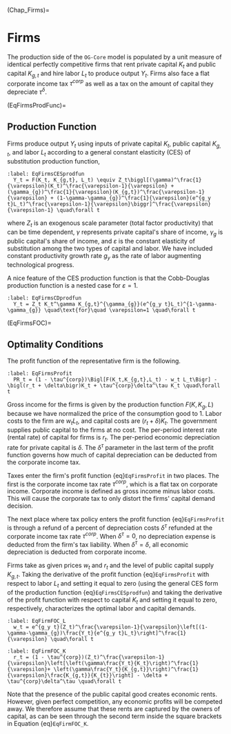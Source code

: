 (Chap_Firms)=
# Firms

The production side of the `OG-Core` model is populated by a unit measure of identical perfectly competitive firms that rent private capital $K_t$ and public capital $K_{g,t}$ and hire labor $L_t$ to produce output $Y_t$. Firms also face a flat corporate income tax $\tau^{corp}$ as well as a tax on the amount of capital they depreciate $\tau^\delta$.

(EqFirmsProdFunc)=
## Production Function

  Firms produce output $Y_t$ using inputs of private capital $K_t$, public capital $K_{g,t}$, and labor $L_t$ according to a general constant elasticity (CES) of substitution production function,

  ```{math}
  :label: EqFirmsCESprodfun
    Y_t = F(K_t, K_{g,t}, L_t) \equiv Z_t\biggl[(\gamma)^\frac{1}{\varepsilon}(K_t)^\frac{\varepsilon-1}{\varepsilon} + (\gamma_{g})^\frac{1}{\varepsilon}(K_{g,t})^\frac{\varepsilon-1}{\varepsilon} + (1-\gamma-\gamma_{g})^\frac{1}{\varepsilon}(e^{g_y t}L_t)^\frac{\varepsilon-1}{\varepsilon}\biggr]^\frac{\varepsilon}{\varepsilon-1} \quad\forall t
  ```
  where $Z_t$ is an exogenous scale parameter (total factor productivity) that can be time dependent, $\gamma$ represents private capital's share of income, $\gamma_{g}$ is public capital's share of income, and $\varepsilon$ is the constant elasticity of substitution among the two types of capital and labor. We have included constant productivity growth rate $g_y$ as the rate of labor augmenting technological progress.

  A nice feature of the CES production function is that the Cobb-Douglas production function is a nested case for $\varepsilon=1$.
  ```{math}
  :label: EqFirmsCDprodfun
    Y_t = Z_t K_t^\gamma K_{g,t}^{\gamma_{g}}(e^{g_y t}L_t)^{1-\gamma-\gamma_{g}} \quad\text{for}\quad \varepsilon=1 \quad\forall t
  ```

(EqFirmsFOC)=
## Optimality Conditions

  The profit function of the representative firm is the following.

  ```{math}
  :label: EqFirmsProfit
    PR_t = (1 - \tau^{corp})\Bigl[F(K_t,K_{g,t},L_t) - w_t L_t\Bigr] - \bigl(r_t + \delta\bigr)K_t + \tau^{corp}\delta^\tau K_t \quad\forall t
  ```

  Gross income for the firms is given by the production function $F(K,K_g,L)$ because we have normalized the price of the consumption good to 1. Labor costs to the firm are $w_t L_t$, and capital costs are $(r_t +\delta)K_t$. The government supplies public capital to the firms at no cost. The per-period interest rate (rental rate) of capital for firms is $r_t$. The per-period economic depreciation rate for private capital is $\delta$. The $\delta^\tau$ parameter in the last term of the profit function governs how much of capital depreciation can be deducted from the corporate income tax.

  Taxes enter the firm's profit function {eq}`EqFirmsProfit` in two places. The first is the corporate income tax rate $\tau^{corp}$, which is a flat tax on corporate income. Corporate income is defined as gross income minus labor costs. This will cause the corporate tax to only distort the firms' capital demand decision.

  The next place where tax policy enters the profit function {eq}`EqFirmsProfit` is through a refund of a percent of depreciation costs $\delta^\tau$ refunded at the corporate income tax rate $\tau^{corp}$. When $\delta^\tau=0$, no depreciation expense is deducted from the firm's tax liability. When $\delta^\tau=\delta$, all economic depreciation is deducted from corporate income.

  Firms take as given prices $w_t$ and $r_t$ and the level of public capital supply $K_{g,t}$. Taking the derivative of the profit function {eq}`EqFirmsProfit` with respect to labor $L_t$ and setting it equal to zero (using the general CES form of the production function {eq}`EqFirmsCESprodfun`) and taking the derivative of the profit function with respect to capital $K_t$ and setting it equal to zero, respectively, characterizes the optimal labor and capital demands.

  ```{math}
  :label: EqFirmFOC_L
    w_t = e^{g_y t}(Z_t)^\frac{\varepsilon-1}{\varepsilon}\left[(1-\gamma-\gamma_{g})\frac{Y_t}{e^{g_y t}L_t}\right]^\frac{1}{\varepsilon} \quad\forall t
  ```

  ```{math}
  :label: EqFirmFOC_K
    r_t = (1 - \tau^{corp})(Z_t)^\frac{\varepsilon-1}{\varepsilon}\left[\left(\gamma\frac{Y_t}{K_t}\right)^\frac{1}{\varepsilon}+ \left(\gamma\frac{Y_t}{K_{g,t}}\right)^\frac{1}{\varepsilon}\frac{K_{g,t}}{K_{t}}\right] - \delta + \tau^{corp}\delta^\tau \quad\forall t
  ```

  Note that the presence of the public capital good creates economic rents.  However, given perfect competition, any economic profits will be competed away.  We therefore assume that these rents are captured by the owners of capital, as can be seen through the second term inside the square brackets in Equation {eq}`EqFirmFOC_K`.
